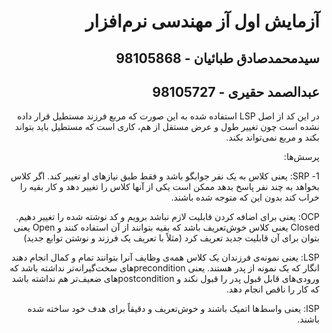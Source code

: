 <div dir="rtl">

# آزمایش اول آز مهندسی نرم‌افزار

## سیدمحمدصادق طبائیان - 98105868

## عبدالصمد حقیری - 98105727


در این کد از اصل LSP استفاده شده به این صورت که مربع فرزند مستطیل قرار داده نشده است چون تغییر طول و عرض مستقل از هم، کاری است که مستطیل باید بتواند بکند و مربع نمی‌تواند بکند.


پرسش‌ها:

1- SRP: یعنی کلاس به یک نفر جوابگو باشد و فقط طبق نیازهای او تغییر کند. اگر کلاس بخواهد به چند نفر پاسخ بدهد ممکن است یکی از آنها کلاس را تغییر دهد و کار بقیه را خراب کند بدون این که متوجه شده باشند.

OCP: یعنی برای اضافه کردن قابلیت لازم نباشد برویم و کد نوشته شده را تغییر دهیم. Closed یعنی کلاس خوش‌تعریف باشد که بقیه بتوانند از آن استفاده کنند و Open یعنی بتوان برای آن قابلیت جدید تعریف کرد (مثلاً با تعریف یک فرزند و نوشتن توابع جدید)

LSP: یعنی نمونه‌ی فرزندان یک کلاس همه‌ی وظایف آنرا بتوانند تمام و کمال انجام دهند انگار که یک نمونه از پدر هستند. یعنی preconditionهای سخت‌گیرانه‌تر نداشته باشد که ورودی‌های قابل قبول پدر را قبول نکند و postconditionهای ضعیف‌تر هم نداشته باشد که کار را ناقص انجام دهد.

ISP: یعنی واسط‌ها اتمیک باشند و خوش‌تعریف و دقیقاً برای هدف خود ساخته شده باشند.

</div>